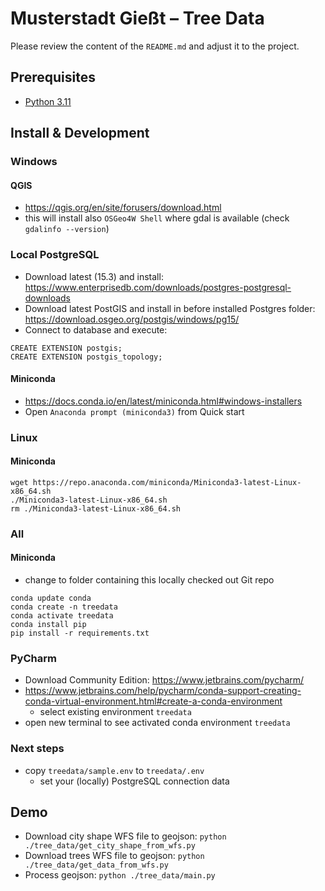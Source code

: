 # Musterstadt Gießt – Tree Data

Please review the content of the `README.md` and adjust it to the project.

## Prerequisites
 * [Python 3.11](https://www.python.org/downloads/)

## Install & Development

### Windows
#### QGIS
 * https://qgis.org/en/site/forusers/download.html
 * this will install also `OSGeo4W Shell` where gdal is available (check `gdalinfo --version`)
 
### Local PostgreSQL
 * Download latest (15.3) and install: https://www.enterprisedb.com/downloads/postgres-postgresql-downloads 
 * Download latest PostGIS and install in before installed Postgres folder: https://download.osgeo.org/postgis/windows/pg15/ 
 * Connect to database and execute:
```
CREATE EXTENSION postgis;
CREATE EXTENSION postgis_topology;
```
 
#### Miniconda
 * https://docs.conda.io/en/latest/miniconda.html#windows-installers
 * Open `Anaconda prompt (miniconda3)` from Quick start

### Linux
#### Miniconda

```
wget https://repo.anaconda.com/miniconda/Miniconda3-latest-Linux-x86_64.sh
./Miniconda3-latest-Linux-x86_64.sh
rm ./Miniconda3-latest-Linux-x86_64.sh
```

### All
#### Miniconda
 * change to folder containing this locally checked out Git repo

```
conda update conda
conda create -n treedata
conda activate treedata
conda install pip
pip install -r requirements.txt
```

### PyCharm
 * Download Community Edition: https://www.jetbrains.com/pycharm/
 * https://www.jetbrains.com/help/pycharm/conda-support-creating-conda-virtual-environment.html#create-a-conda-environment
   * select existing environment `treedata`
 * open new terminal to see activated conda environment `treedata`

### Next steps
 * copy `treedata/sample.env` to `treedata/.env`
   * set your (locally) PostgreSQL connection data

## Demo
 * Download city shape WFS file to geojson: `python ./tree_data/get_city_shape_from_wfs.py`
 * Download trees WFS file to geojson: `python ./tree_data/get_data_from_wfs.py`
 * Process geojson: `python ./tree_data/main.py`